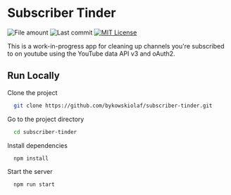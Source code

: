 # Subscriber Tinder


![File amount](https://img.shields.io/github/directory-file-count/bykowskiolaf/subscriber-tinder?style=for-the-badge) ![Last commit](https://img.shields.io/github/last-commit/bykowskiolaf/subscriber-tinder?style=for-the-badge) [![MIT License]()](https://choosealicense.com/licenses/mit/)



This is a work-in-progress app for cleaning up channels you're subscribed to on youtube using the YouTube data API v3 and oAuth2.

## Run Locally

Clone the project

```bash
  git clone https://github.com/bykowskiolaf/subscriber-tinder.git
```

Go to the project directory

```bash
  cd subscriber-tinder
```

Install dependencies

```bash
  npm install
```

Start the server

```bash
  npm run start
```
